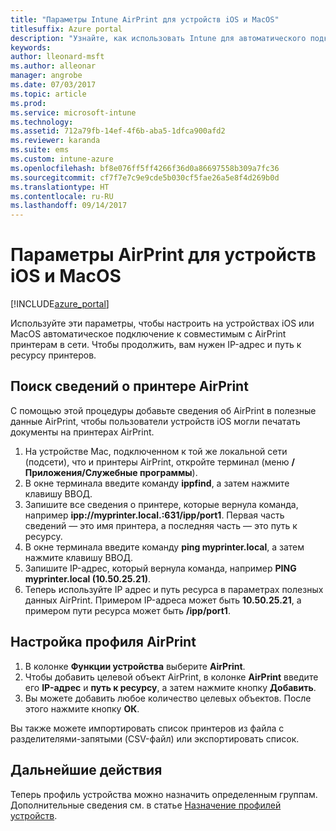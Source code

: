 ```yaml
---
title: "Параметры Intune AirPrint для устройств iOS и MacOS"
titlesuffix: Azure portal
description: "Узнайте, как использовать Intune для автоматического подключения устройств iOS и MacOS к совместимым с AirPrint принтерам.\""
keywords: 
author: lleonard-msft
ms.author: alleonar
manager: angrobe
ms.date: 07/03/2017
ms.topic: article
ms.prod: 
ms.service: microsoft-intune
ms.technology: 
ms.assetid: 712a79fb-14ef-4f6b-aba5-1dfca900afd2
ms.reviewer: karanda
ms.suite: ems
ms.custom: intune-azure
ms.openlocfilehash: bf8e076ff5ff4266f36d0a86697558b309a7fc36
ms.sourcegitcommit: cf7f7e7c9e9cde5b030cf5fae26a5e8f4d269b0d
ms.translationtype: HT
ms.contentlocale: ru-RU
ms.lasthandoff: 09/14/2017
---
```

# <a name="airprint-settings-for-ios-and-macos-devices"></a>Параметры AirPrint для устройств iOS и MacOS

[!INCLUDE[azure_portal](./includes/azure_portal.md)]

Используйте эти параметры, чтобы настроить на устройствах iOS или MacOS автоматическое подключение к совместимым с AirPrint принтерам в сети. Чтобы продолжить, вам нужен IP-адрес и путь к ресурсу принтеров.

## <a name="find-airprint-printer-information"></a>Поиск сведений о принтере AirPrint

С помощью этой процедуры добавьте сведения об AirPrint в полезные данные AirPrint, чтобы пользователи устройств iOS могли печатать документы на принтерах AirPrint.

1. На устройстве Mac, подключенном к той же локальной сети (подсети), что и принтеры AirPrint, откройте терминал (меню **/Приложения/Служебные программы**).
2. В окне терминала введите команду **ippfind**, а затем нажмите клавишу ВВОД.
3. Запишите все сведения о принтере, которые вернула команда, например **ipp://myprinter.local.:631/ipp/port1**. Первая часть сведений — это имя принтера, а последняя часть — это путь к ресурсу.
4. В окне терминала введите команду **ping myprinter.local**, а затем нажмите клавишу ВВОД.
5. Запишите IP-адрес, который вернула команда, например **PING myprinter.local (10.50.25.21)**.
6. Теперь используйте IP адрес и путь ресурса в параметрах полезных данных AirPrint. Примером IP-адреса может быть **10.50.25.21**, а примером пути ресурса может быть **/ipp/port1**.

## <a name="configure-an-airprint-profile"></a>Настройка профиля AirPrint

1. В колонке **Функции устройства** выберите **AirPrint**.
2. Чтобы добавить целевой объект AirPrint, в колонке **AirPrint** введите его **IP-адрес** и **путь к ресурсу**, а затем нажмите кнопку **Добавить**.
3. Вы можете добавить любое количество целевых объектов. После этого нажмите кнопку **ОК**.

Вы также можете импортировать список принтеров из файла с разделителями-запятыми (CSV-файл) или экспортировать список.


## <a name="next-steps"></a>Дальнейшие действия

Теперь профиль устройства можно назначить определенным группам. Дополнительные сведения см. в статье [Назначение профилей устройств](device-profile-assign.md).